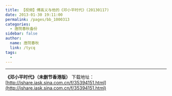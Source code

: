 ```yaml
---
title: 【视频】傅高义与他的《邓小平时代》(20130117)
date: 2013-01-30 19:11:00
permalink: /pages/bb_1000313
categories: 
  - 唐院春秋备份
sidebar: false
author: 
  name: 唐院春秋
  link: /tycq
tags: 
  - 
---
```


* * *

  

  
**《邓小平时代》（未删节香港版）**
下载地址：[http://ishare.iask.sina.com.cn/f/35394151.html](http://ishare.iask.sina.com.cn/f/35394151.html)